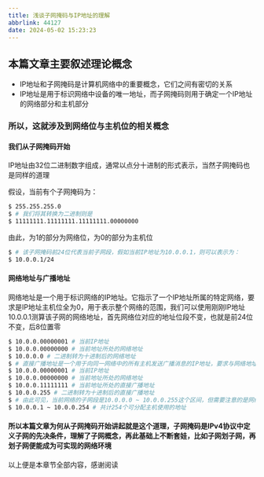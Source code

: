 ```yaml
---
title: 浅谈子网掩码与IP地址的理解
abbrlink: 44127
date: 2024-05-02 15:23:23
---
```


## 本篇文章主要叙述理论概念
- IP地址和子网掩码是计算机网络中的重要概念，它们之间有密切的关系
- IP地址是用于标识网络中设备的唯一地址，而子网掩码则用于确定一个IP地址的网络部分和主机部分
### 所以，这就涉及到网络位与主机位的相关概念

#### 我们从子网掩码开始
IP地址由32位二进制数字组成，通常以点分十进制的形式表示，当然子网掩码也是同样的道理

假设，当前有个子网掩码为：

``` bash
$ 255.255.255.0
$ # 我们将其转换为二进制则是
$ 11111111.11111111.11111111.00000000
```

由此，为1的部分为网络位，为0的部分为主机位

``` bash
$ # 该子网掩码前24位代表当前子网段，假如当前IP地址为10.0.0.1，则可以表示为：
$ 10.0.0.1/24
```

#### 网络地址与广播地址
网络地址是一个用于标识网络的IP地址。它指示了一个IP地址所属的特定网络，要求是IP地址主机位全为0，用于表示整个网络的范围，我们可以使用刚刚IP地址10.0.0.1测算该子网的网络地址，首先网络位对应的地址位段不变，也就是前24位不变，后8位置零

``` bash
$ 10.0.0.00000001 # 当前IP地址
$ 10.0.0.00000000 # 当前地址所处的网络地址
$ 10.0.0.0 # 二进制转为十进制后的网络地址
$ # 直接广播地址是一个用于向同一网络中的所有主机发送广播消息的IP地址，要求与网络地址正好相反，主机位全置为1，它表示允许发送方将消息传递给同一网络中的所有设备，而无需逐个发送给每个设备。
$ 10.0.0.00000001 # 当前IP地址
$ 10.0.0.00000000 # 当前地址所处的网络地址
$ 10.0.0.11111111 # 当前地址所处的直接广播地址
$ 10.0.0.255 # 二进制转为十进制后的直接广播地址
$ # 由此可见，当前网络的子网段是10.0.0.0 ~ 10.0.0.255这个区间，但需要注意的是网络内的主机终端所使用的地址，不能是网络地址和直接广播地址，不管是以static静态方式分配或是以dhcp动态方式分配均不可使用，也就是说，当前可用IP地址段为：
$ 10.0.0.1 ~ 10.0.0.254 # 共计254个可分配主机使用的地址
```

#### 所以本篇文章为何从子网掩码开始讲起就是这个道理，子网掩码是IPv4协议中定义子网的先决条件，理解了子网概念，再此基础上不断套娃，比如子网划子网，再划子网便能成为可实现的网络环境

以上便是本章节全部内容，感谢阅读